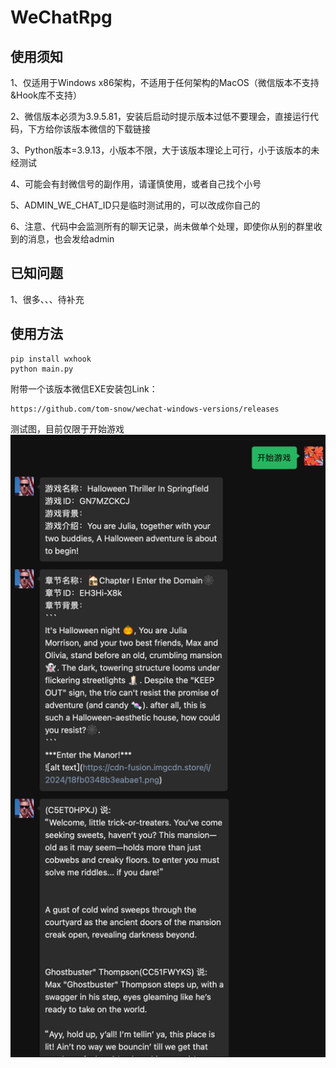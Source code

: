 # WeChatRpg

## 使用须知
1、仅适用于Windows x86架构，不适用于任何架构的MacOS（微信版本不支持&Hook库不支持）

2、微信版本必须为3.9.5.81，安装后启动时提示版本过低不要理会，直接运行代码，下方给你该版本微信的下载链接

3、Python版本=3.9.13，小版本不限，大于该版本理论上可行，小于该版本的未经测试

4、可能会有封微信号的副作用，请谨慎使用，或者自己找个小号

5、ADMIN_WE_CHAT_ID只是临时测试用的，可以改成你自己的

6、注意、代码中会监测所有的聊天记录，尚未做单个处理，即使你从别的群里收到的消息，也会发给admin

## 已知问题
1、很多、、、待补充


## 使用方法
```shell
pip install wxhook
python main.py
```

附带一个该版本微信EXE安装包Link：

```
https://github.com/tom-snow/wechat-windows-versions/releases
```

测试图，目前仅限于开始游戏
![test_img/img.png](test_img/img.png)